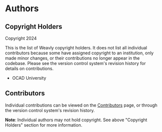 # Authors

## Copyright Holders

Copyright 2024

This is the list of Weavly copyright holders. It does not list all individual contributors because some have assigned
copyright to an institution, only made minor changes, or their contributions no longer appear in the codebase.
Please see the version control system's revision history for details on contributions.

* OCAD University

## Contributors

Individual contributions can be viewed on the
[Contributors](https://github.com/codelearncreate/toolkit/graphs/contributors) page, or through the version control
system's revision history.

**Note**: Individual authors may not hold copyright. See above "Copyright Holders" section for more information.
